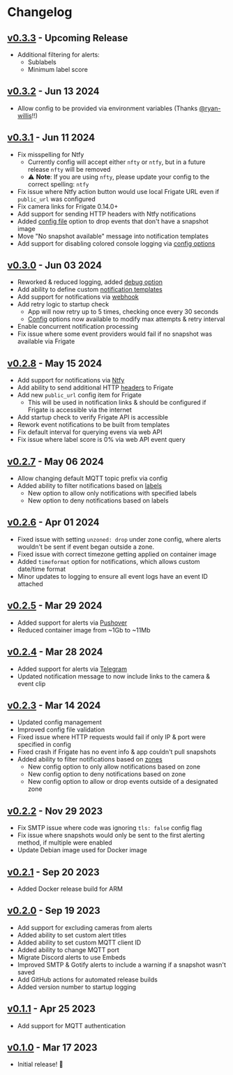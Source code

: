 # Changelog

## [v0.3.3](https://github.com/0x2142/frigate-notify/releases/tag/v0.3.3) - Upcoming Release
 - Additional filtering for alerts:
     - Sublabels
     - Minimum label score

## [v0.3.2](https://github.com/0x2142/frigate-notify/releases/tag/v0.3.2) - Jun 13 2024

 - Allow config to be provided via environment variables (Thanks [@ryan-willis](https://github.com/ryan-willis)!!)

## [v0.3.1](https://github.com/0x2142/frigate-notify/releases/tag/v0.3.1) - Jun 11 2024

 - Fix misspelling for Ntfy
     - Currently config will accept either `nfty` or `ntfy`, but in a future release `nfty` will be removed
     - ⚠️ **Note**: If you are using `nfty`, please update your config to the correct spelling: `ntfy`
 - Fix issue where Ntfy action button would use local Frigate URL even if `public_url` was configured
 - Fix camera links for Frigate 0.14.0+
 - Add support for sending HTTP headers with Ntfy notifications
 - Added [config file](https://frigate-notify.0x2142.com/latest/config/file/#general) option to drop events that don't have a snapshot image
 - Move "No snapshot available" message into notification templates
 - Add support for disabling colored console logging via [config options](https://frigate-notify.0x2142.com/latest/config/options/)

## [v0.3.0](https://github.com/0x2142/frigate-notify/releases/tag/v0.3.0) - Jun 03 2024

 - Reworked & reduced logging, added [debug option](https://frigate-notify.0x2142.com/latest/config/options/)
 - Add ability to define custom [notification templates](https://frigate-notify.0x2142.com/latest/config/templates/#alert-templates)
 - Add support for notifications via [webhook](https://frigate-notify.0x2142.com/latest/config/file/#webhook)
 - Add retry logic to startup check
     - App will now retry up to 5 times, checking once every 30 seconds
     - [Config](https://frigate-notify.0x2142.com/latest/config/file/#server) options now available to modify max attempts & retry interval
 - Enable concurrent notification processing
 - Fix issue where some event providers would fail if no snapshot was available via Frigate

## [v0.2.8](https://github.com/0x2142/frigate-notify/releases/tag/v0.2.8) - May 15 2024

 - Add support for notifications via [Ntfy](https://frigate-notify.0x2142.com/latest/config/file/#ntfy)
 - Add ability to send additional HTTP [headers](https://frigate-notify.0x2142.com/latest/config/file/#frigate) to Frigate
 - Add new `public_url` config item for Frigate
     - This will be used in notification links & should be configured if Frigate is accessible via the internet
 - Add startup check to verify Frigate API is accessible
 - Rework event notifications to be built from templates
 - Fix default interval for querying evens via web API
 - Fix issue where label score is 0% via web API event query

## [v0.2.7](https://github.com/0x2142/frigate-notify/releases/tag/v0.2.7) - May 06 2024

 - Allow changing default MQTT topic prefix via config
 - Added ability to filter notifications based on [labels](https://frigate-notify.0x2142.com/latest/config/file/#labels)
     - New option to allow only notifications with specified labels
     - New option to deny notifications based on labels

## [v0.2.6](https://github.com/0x2142/frigate-notify/releases/tag/v0.2.6) - Apr 01 2024

 - Fixed issue with setting `unzoned: drop` under zone config, where alerts wouldn't be sent if event began outside a zone.
 - Fixed issue with correct timezone getting applied on container image
 - Added `timeformat` option for notifications, which allows custom date/time format
 - Minor updates to logging to ensure all event logs have an event ID attached

## [v0.2.5](https://github.com/0x2142/frigate-notify/releases/tag/v0.2.5) - Mar 29 2024

 - Added support for alerts via [Pushover](https://frigate-notify.0x2142.com/latest/config/file/#pushover)
 - Reduced container image from ~1Gb to ~11Mb

## [v0.2.4](https://github.com/0x2142/frigate-notify/releases/tag/v0.2.4) - Mar 28 2024

 - Added support for alerts via [Telegram](https://frigate-notify.0x2142.com/latest/config/file/#telegram)
 - Updated notification message to now include links to the camera & event clip

## [v0.2.3](https://github.com/0x2142/frigate-notify/releases/tag/v0.2.3) - Mar 14 2024

 - Updated config management
 - Improved config file validation
 - Fixed issue where HTTP requests would fail if only IP & port were specified in config
 - Fixed crash if Frigate has no event info & app couldn't pull snapshots
 - Added ability to filter notifications based on [zones](https://frigate-notify.0x2142.com/latest/config/file/#zones)
     - New config option to only allow notifications based on zone
     - New config option to deny notifications based on zone
     - New config option to allow or drop events outside of a designated zone

## [v0.2.2](https://github.com/0x2142/frigate-notify/releases/tag/v0.2.2) - Nov 29 2023

 - Fix SMTP issue where code was ignoring `tls: false` config flag
 - Fix issue where snapshots would only be sent to the first alerting method, if multiple were enabled
 - Update Debian image used for Docker image

## [v0.2.1](https://github.com/0x2142/frigate-notify/releases/tag/v0.2.1) - Sep 20 2023

 - Added Docker release build for ARM

## [v0.2.0](https://github.com/0x2142/frigate-notify/releases/tag/v0.2.0) - Sep 19 2023

 - Add support for excluding cameras from alerts
 - Added ability to set custom alert titles
 - Added ability to set custom MQTT client ID
 - Added ability to change MQTT port
 - Migrate Discord alerts to use Embeds
 - Improved SMTP & Gotify alerts to include a warning if a snapshot wasn't saved
 - Add GitHub actions for automated release builds
 - Added version number to startup logging

## [v0.1.1](https://github.com/0x2142/frigate-notify/releases/tag/v0.1.1) - Apr 25 2023

 - Add support for MQTT authentication

## [v0.1.0](https://github.com/0x2142/frigate-notify/releases/tag/v0.1.0) - Mar 17 2023

 - Initial release! 🎉
